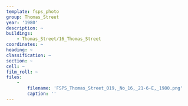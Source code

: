 ```yaml
---
template: fsps_photo
group: Thomas_Street
year: '1980'
description: ~
buildings:
    - Thomas_Street/16_Thomas_Street
coordinates: ~
heading: ~
classification: ~
section: ~
cell: ~
film_roll: ~
files:
    -
        filename: 'FSPS_Thomas_Street_019,_No_16,_21-6-E,_1980.png'
        caption: ''
---
```

